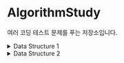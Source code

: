 # AlgorithmStudy

여러 코딩 테스트 문제를 푸는 저장소입니다.

<details>
<summary>Data Structure 1</summary>

### 1. 스택<br>
<a href="https://www.acmicpc.net/problem/10828">10828. 스택 문제</a><br>
<a href="https://github.com/minyoung529/AlgorithmStudy/blob/main/DataStructure1/1_Stack.cpp">문제 풀이</a><br>


막혔던 점: 스택을 구현할 때 포인터를 썼는데, 할당할 때 배열 형식으로 할당하지 않아서 오류가 생겼다. 다음부터는 조심해야겠다.
<br><br>
또, c++의 string은 switch문을 쓸 수 없다는 것도 알게되었다. 왜 안 되는 건지는 모르겠지만, 해시코드를 직접 만들어서 쓴다는 사람도 있었다.

```cpp
void foo(const char* str)
{
    switch (HashCode(str))
    {
    case HashCode("HELLO"):
        // 이렇게
        break;
    }
}
```
다음에 해시코드를 반환하는 함수를 간단하게 만들어도 재미있겠다고 생각했다.

<br>

### 2. 괄호<br>
<a href="https://www.acmicpc.net/problem/9012">9012. 괄호</a><br>
<a href="https://github.com/minyoung529/AlgorithmStudy/blob/main/DataStructure1/2_Bracket.cpp">문제 풀이</a><br>

자료구조 교과시간에 했던 문제라 수월하게 풀 수 있었다. 입력이 '('일 때는 스택에 넣어주고, ')'일 때는 스택에서 빼주면서 예외 경우가 있을 경우 NO를 출력했다. <b>스택</b>을 사용해서 깔끔하게 구현한 것 같다.


<br>

### 3. 큐2<br>
<a href="https://www.acmicpc.net/problem/18258">18258. 큐 2</a><br>
<a href="https://github.com/minyoung529/AlgorithmStudy/blob/main/DataStructure1/3_Queue2.cpp">문제 풀이</a><br>

스택1에서 막혔던 부분의 해결법을 응용해서 수월하게 풀 수 있었다.
<br><br>

막혔던 점: <b>시간초과</b>로 막혔다. 로직이 문제 없다고 생각했는데 찾아보니 입출력을 하는데 시간을 많이 쓴다는 말이 있었다.

```cpp
	ios_base::sync_with_stdio(false);
	cout.tie(NULL);
	cin.tie(NULL);
```

<br>
이 코드를 앞에 적어주니 정답이 나왔다. 찾아봤더니 일반적으로 C++ 컴파일러는 C와 C++ 스타일의 입출력을 혼용하는 것을 허용하는데, 이를 구현하기 위해서 모든 표준 입출력들 또한 <b>동기화</b> 되어있다.
<br><br>
첫번째 줄의 코드로 그러한 동기화를 꺼줌으로써 c++ 입출력시 독립된 자신만의 버퍼를 사용하게 된다고 한다. 그리고 cout과 cin의 tie를 풀어주면 입출력 속도가 줄어들게 된다. 몰랐던 점이라 기억하고 시간 초과가 나올 때 기억해서 써야겠다.

<br>
<br>

### 4. 요세푸스 문제<br>
<a href="https://www.acmicpc.net/problem/1158">1158. 요세푸스</a><br>
<a href="https://github.com/minyoung529/AlgorithmStudy/blob/main/DataStructure1/4_Josephus.cpp">문제 풀이</a><br>

자료구조 교과시간에 했던 문제라 조금만 생각하면 되는 문제였다. <b>큐</b>를 사용해 pop하고 다시 push하며 꼬리잡기하는 방식이 신선하다.

<br>

### 5. 카드2<br>
<a href="https://www.acmicpc.net/problem/2164">2164. 카드2</a><br>
<a href="https://github.com/minyoung529/AlgorithmStudy/blob/main/DataStructure1/5_Card2.cpp">문제 풀이</a><br>

요세푸스와 비슷하게 큐를 사용해서 pop과 push를 반복하며 꼬리잡기식으로 구현했다.


<br>

### 6. 덱<br>
<a href="https://www.acmicpc.net/problem/10866">10866. 덱</a><br>
<a href="https://github.com/minyoung529/AlgorithmStudy/blob/main/DataStructure1/6_Deque.cpp">문제 풀이</a><br>

Queue와 비슷하게 구현하지만, pivot을 설정해 front와 back을 나누어주었다. 시간과 메모리를 엄청엄청... 사용해서 그렇게 효율적이고 깔끔한 코드를 구현하지는 못했지만, 자료구조 시간에 배운 것을 활용해서 Deque를 혼자 구현한 것으로 만족한다.
여전히 전위와 후위 연산자를 적절하게 사용해야하는 걸 상기시킨 문제이다. 


<br>

### 7. 주몽<br>
<a href="https://www.acmicpc.net/problem/1940">1940. 주몽</a><br>
<a href="https://github.com/minyoung529/AlgorithmStudy/blob/main/DataStructure1/7_Jumong.cpp">문제 풀이</a><br>

자료구조 시간에 풀어본 문제이다. for문을 3개나 써서 시간초과가 걸릴까 다른 방법을 모색했지만, for문을 3개 써도 시간 초과가 걸리지는 않았다. 수월하게 풀 수 있었던 문제이다.


<br>

### 8. 스택 수열<br>
<a href="https://www.acmicpc.net/problem/1874">1874. 스택 수열</a><br>
<a href="https://github.com/minyoung529/AlgorithmStudy/blob/main/DataStructure1/8_StackSequence.cpp">문제 풀이</a><br>

정말 너무너무 어려웠던 문제... 풀고 나니 별 거 아니지만, 문제도 잘 이해 못한채로 생각을 너무 어렵게 많이 해서 시간이 오래 걸리고 어려웠다. 핵심은 **오름차순으로만 push**였는데... 이걸 눈으로만 읽고 이해하지 못해서 어려웠던 것 같다. 문제의 **핵심을 파악하고 정확하게 이해**해야하는 중요성에 대해서 다시금 깨달았다. 
<br>
그리고 

```cpp
cout << endl;
```
보다

```cpp
cout << '\n';
```
이 더 빠르다는 걸 알게되었다. 이유는 endl은 flush 함수(출력 버퍼를 비우는 함수)를 호출하기 때문이라고 한다. 알고리즘 문제를 풀 때는 '\n'을 써야겠다.

<br>

### 9. 후위 표기식2<br>
<a href="https://www.acmicpc.net/problem/1874">1935. 후위 표기식2</a><br>
<a href="https://github.com/minyoung529/AlgorithmStudy/blob/main/DataStructure1/9_Postfix_Notation2.cpp">문제 풀이</a><br>

자료구조 시간에 스택을 활용해서 풀어봤던 문제라 그렇게 어렵지는 않았다. 우선순위 처리는 어떻게 해야하는지 엄청... 고민했다가 변환이 아니라 계산이라 고민할 필요가 없다는 것을 깨달았다. 

<br>

그리고 항상 사용하지만... 항상 까먹고 구글링하는 소수점 자리 제한은...

```cpp
cout << fixed;
cout.precision(N);
```

**fixed**는 **소수점을 고정**시키겠다는 뜻, **precision**은 **정밀도**라는 뜻을 가져 매개변수의 소수점 자리만큼 보여주겠다는 뜻이다.
<br><br>

만약 fixed가 없다면...

```cpp
cout.precision(2);
cout << 3

// => 3
```

```cpp
cout.precision(2);
cout << 3.278

// => 3.3
// > fixed가 없어 정수자리까지 포함한 자리수, 반올림 함
```


있다면!

```cpp
cout << fixed;
cout.precision(2);
cout << 3

// => 3.00
```

```cpp
cout << fixed;
cout.precision(2);
cout << 3.278

// => 3.28
// > fixed가 있어 정수자리까지 포함하지 않은 자리수, 반올림 함
```

<br>

### 10. 쇠막대기<br>
<a href="https://www.acmicpc.net/problem/10799">10799. 쇠막대기</a><br>
<a href="https://github.com/minyoung529/AlgorithmStudy/blob/main/DataStructure1/10_IronRod.cpp">문제 풀이</a><br>

괄호가 나왔다고 해서 무조건 스택!! 이라 생각한 나를 다시 돌아보게 했던 문제. 물론 스택을 써도 되지만, 스택에 push, pop, size를 자꾸 호출해주는 것보다는 변수 하나로 하는 게 좋을 것 같았다. 처음에 삽질을 30분 정도 했지만...

<img width="267" alt="1" src="https://user-images.githubusercontent.com/77655318/178150541-661491b6-1828-4287-97a4-9148e28eb431.png">

이 예시 사진을 보고 머리 속으로 시뮬레이션을 돌리며 ')'가 나올 때마다 쇠막대기 개수가 어떻게 변하는지를 상상하니 머리속으로 코드가 그려졌다. 문제를 잘 이해하는 것만큼이나, **문제 해결 과정**을 잘 이해하는 것도 중요하다는 것을 알게 되었다.
<br><br>
막히는 문제가 나오면 문제 해결 과정을 자세하게 상상해야겠다.

<br>

### 11. 프린터 큐<br>
<a href="https://www.acmicpc.net/problem/1966">1966. 프린터 큐</a><br>
<a href="https://github.com/minyoung529/AlgorithmStudy/blob/main/DataStructure1/11_PrinterQueue.cpp">문제 풀이</a><br>

프로그래머스에서 한번 풀어봤던 문제라서 어렵지는 않았다. 그때 내가 어떻게 풀었는지는 모르겠지만... 전보단 더 깔끔하게 짠 것 같지만, 메모리를 좀 많이 쓴 것 같다.

``` cpp
int PrinterQueue(int len, int target, vector<int> printer)
{
	queue<int> pq;

	for (int i : printer) pq.push(i);
	sort(printer.begin(), printer.end(), less<int>());

	while (!printer.empty())
	{
		if (pq.front() < printer.back())
		{
			pq.push(pq.front());
			pq.pop();

			if (target == 0)
				target = pq.size();
		}
		else
		{
			pq.pop();
			printer.pop_back();

			if (target == 0)
				return (len - pq.size());
		}

		target--;
	}

	return 0;
}
```

우선순위 큐를 쓸 수도 있었지만, 직접 풀어보고 싶었다. 메인 로직은 이렇다. target이 0일 때 더 큰게 있다면 뒤로 넘겨주고, 아니라면 현재 몇번째인지 리턴하는 함수로 구현했다. targetPtr로 해서 해당 주소를 가리키는 방법도 해봤지만, 시간 초과가 났다.


<br>

### 12. 풍선 터뜨리기<br>
<a href="https://www.acmicpc.net/problem/2346">2346. 풍선 터뜨리기</a><br>
<a href="https://github.com/minyoung529/AlgorithmStudy/blob/main/DataStructure1/12_Popping_Balloon.cpp">문제 풀이</a><br>

꽤 고생했던 문제이다. 사실 처음에 Deque를 써서 풀어보려고 했는데, for문을 계속 돌리는 구조라 시간 초과가 날 것 같아서 다른 방법을 썼다. 그렇게 계속 고민하고 돌고 돌아 다시 Deque를 이용하자고 마음 먹었다.
<br><br>

결국 처음에 구상했던 로직으로 갔다. 가고자 하는 방향이 오른쪽일 때는 front를 뒤로, 왼쪽일 때는 back을 앞으로 보냈다. 회전하도록.
<br><br>

빼내고자 하는 값이 Deque의 front여야 했기 때문에 아래 한 줄을 추가했다.
```cpp
int offset = count > 0 ? -1 : 0;
```

<나중에 까먹을까봐 그린 위 코드의 -1의 의미>
![제목 없음](https://user-images.githubusercontent.com/77655318/179353314-7d241a89-3d85-48bc-9ba9-c0163fdb4580.png)


회전하다가 해당 자리에 오면 index가 저장된 **pair의 first**를 꺼내 배열에 저장해주었다. Deque는 자료구조 시간에 배우지 않아서 익숙하지 않았는데, 이 문제로 Deque의 쓰임새와 사용법을 잘 알게 되었다.



<br>

### 13. 괄호의 값<br>
<a href="https://www.acmicpc.net/problem/2504">2504. 괄호의 값</a><br>
<a href="https://github.com/minyoung529/AlgorithmStudy/blob/main/DataStructure1/13_Value_In_Parentheses.cpp">문제 풀이</a><br>

엄청엄청 어려웠던 문제... 내 힘으로 전부 풀어낸 문제는 아니라서 부끄럽기도 하다.<br><br>

처음 접근은 **스택** 자료구조를 써서 괄호가 열릴 때는 push, 닫힐 때는 pop을 해서 계산을 해보자!
<br>라고 막연하게 생각하고 있었다.
<br><br>문제의 **예제 입력**인 '(()[[]])([])'에만 집중하고 있다보니 '()()()'나 '((()))'같은 간단한 입력도, 복잡한 입력도 풀어내지 못했다.<br><br>

오랫동안 고민한 나는 어떤 글에서 **분배법칙**이라는 단어를 힌트로 발견하게 된다. 

```
// (()[[]])([])
// = 2 * (2 + 3*3)
// = 2*2 + 2*3*3
```

그리고 분배법칙을 어떻게 적용시킬까 고민했다.<br><br>

* 생각하게 된 사실 하나는 () 안에 있는 아이들은 **무조건 2배**, []는 **무조건 3배**라는 것이다.<br>
* 그렇다면 소괄호가 열릴 때는 2를, 대괄호는 3을 곱하고. 닫힐 때는 각각 나눠주면 되는 일이었다.<br>
* 모든 괄호가 닫히는 부분을 계산하지 않고, ()이나 []등 괄호에 **가장 안쪽에** 있는 아이들만 계산하니 문제가 풀렸다.
<br><br>
풀어보니 그리 어렵지 않은 문제였지만, 사고가 정답으로 향하기가 매우 어려운 문제인 것 같았다.
<br>앞으로 이런 사고를 혼자서 할 수 있게 더 노력해야겠다.


<br>

### 14. 괄호 제거<br>
<a href="https://www.acmicpc.net/problem/2800">2800. 괄호 제거</a><br>
<a href="https://github.com/minyoung529/AlgorithmStudy/blob/main/DataStructure1/14_Remove_Parentheses.cpp">문제 풀이</a><br>

좀 어려웠지만, 충분히 할만했고 재미있었던 문제이다.<br><br>

처음엔 괄호에 쌍을 맞춰서 순서대로 제거하는 것부터 시작하고자 했는데, 접근이 틀렸었다.

``` cpp
(0/(0))
(2+(2*2)+2)
(1+(2*(3+4)))
```

예제 식에는 이러한 괄호들만 있다 보니, 단순하게 처음 나오는 (와 마지막에 나오는 )가 서로 짝이라고 생각했지만,

```
()()()
```

이러한 모양의 괄호도 있다는 것을 깨달아 **스택**을 이용해서 괄호의 쌍을 구했다.

``` cpp
stack<int> stack;

for (int i = 0, count = 0; i < input.size(); ++i)
{
	if (input[i] == '(')
	{
		startPos[count] = i;
		stack.push(count++);
	}

	else if (input[i] == ')')
	{
		endPos[stack.top()] = i;
		stack.pop();
	}
}
```

스택을 통해 (의 위치가 있는 sartPos, )의 위치가 있는 endPos를 설정해주었다.
<br><br>
그리고 자료구조 시간에 배웠던 **DFS**를 활용해서 경우의 수를 구했다. 괄호가 닫히는 경우도, 닫히지 않는 경우도 있으므로 재귀함수에서 부를 때 true와 false값을 주어서 두 번 호출했다.

``` cpp
GetParenthese(input, index + 1, true);
GetParenthese(input, index + 1, false);

```

이때 문자열이 줄어들수록, 괄호의 위치도 바뀌므로 erase가 아닌 replace를 해서 원래 괄호의 자리를 공백으로 만들어주었다.

``` cpp
input.replace(startPos[index], 1, " ");
input.replace(endPos[index], 1, " ");
```

중복되지 않고, 사전순으로 정렬되도록 **set 자료구조**를 사용해 공백제거한 문자열을 넣어주고, 후에 set에 있던 모든 문자열을 출력했다.

```cpp
input.erase(remove(input.begin(), input.end(), ' '), input.end());
results.insert(input);
```

문자열과 스택을 동시에 다뤄서 재미있었던 문제였다.


<br>

### 15. 탑<br>
<a href="https://www.acmicpc.net/problem/2493">2493. 괄호의 값</a><br>
<a href="https://github.com/minyoung529/AlgorithmStudy/blob/main/DataStructure1/15_Tower.cpp">문제 풀이</a><br>

할만한 문제라고 생각했지만... 시간 초과로 꽤 고생했던 문제이다.<br><br>

처음에는 완전탐색을 이용하여 풀었지만, 시간 초과가 났다. **스택**을 써보라는 말에 써봤지만, 그마저도 시간 초과가 났다.<br>

이유는 Pop을 할 때 안에 있는 데이터가 날아가면 안된다고 생각해 **클론한 스택**을 써서 탐색한 것이 문제였다. 문제를 읽어보면 탐색할 때 원래 스택에서 Pop을 해도 상관 없는 문제였다. 가장 큰 값을 탐색하기 때문에.<br><br>

자료구조로 풀이하도록 접근하는 사고, 자료구조를 완벽히 이해하고 응용하는 사고가 중요한 것 같다.


<br>

### 16. 데이터 체커<br>
<a href="https://www.acmicpc.net/problem/22942">22942. 데이터 체커</a><br>
<a href="https://github.com/minyoung529/AlgorithmStudy/blob/main/DataStructure1/16_Data_Checker.cpp">문제 풀이</a><br>

엄청엄청엄청 고생했던 문제.<br><br>

지금까지 풀어본 문제 중에 제일 어려웠던 것 같지만, 스스로 풀어내서 되게 뿌듯했다.<br><br>

처음 접근은 원들을 (x + 반지름)값 오름차순으로 **정렬**하고 벡터에 넣어 비교하는 코드였다.

``` cpp
sort(vec.begin(), vec.end(), [](auto p1, auto p2) {return p1.first + p1.second > p2.first + p2.second; });
```

벡터는 **스택**처럼 사용해 닿지 않았다면 **Pop_Back**을 해주었다. 그런데 이때 원본 벡터를 건드리면 문제가 생길 것 같아 복사한 벡터를 스택처럼 사용해주었다.

<br>

겹치는 원을 발견하지 못했다면 원본 벡터에서 pop_back을 수행해주고 다시 while문을 도는 2중 while문을 구상했다.


``` cpp
// 가장 
while(vec.size() >= 2)
{
	vector<pair<int, int>> temp = vec;
	while(temp.size() >= 2)
	{
		if(IsTouching(temp.back(), *(temp.end() - 2));)
		{
			cout << "NO";
			return 0;
		}
		temp.erase(temp.end() - 2);
	}
}
```

문제는 시간이 너무 오래 걸린다는 것이었다. 거진 완전탐색이라 정확했지만, 시간이 오래 걸려 **그냥 원본 벡터를 건들면 어떨까?**라는 생각이 들었다.

<br>

그래서

``` cpp
while (vec.size() >= 2)
	{
		int result = IsTouching(vec.back(), *(vec.end() - 2));

		if (IsTouching(vec.back(), *(vec.end() - 2)))
		{
			cout << "NO";
			return false;
		}

		vec.erase(vec.end() - 2);
	}
```

하나의 while문으로 원본 벡터를 건드리는 도장깨기식 코드를 써보았다. 긴가민가한 마음에 제출해보니, 정답이 표시되었다. <br><br>

![화면 캡처 2022-07-22 192301](https://user-images.githubusercontent.com/77655318/180419722-afb09efe-a529-4577-a82e-19939d906ae8.png)

맞은 건 기분이 좋지만, 아무리봐도 이 코드가 왜 맞는지 이해가 안 되어서 30분 동안 고민하다가, 새로운 테스트케이스를 만들어내었다.

![제목 없음](https://user-images.githubusercontent.com/77655318/180417419-b2e43e04-9583-45f2-ad89-d70e1be1abef.png)<br>
이 테스트 케이스인데, 표시한 지점부터 오른쪽으로 비교를 하다 보면 YES가 나오게 되는데, 원래 답은 NO이다. <br><br>

결국 이 테스트 케이스까지 충족한 새로운 코드는 while문을 두 번 써서 비교하는 것이었다.

![제목 없음](https://user-images.githubusercontent.com/77655318/180420288-d326038c-256c-4f37-99a3-c229d9672441.png)

이렇게 두 번 탐색. 내가 만든 테스트케이스를 충족했다.<br><br>

맞았다고 해서 무작정 좋아할 게 아니라, 왜 맞았는지에 대해 정확히 알고 내가 쓴 코드를 정확히 이해하는 것이 중요한 것 같다. 


<br>

### 17. 후위 표기식<br>
<a href="https://www.acmicpc.net/problem/1918">1918. 후위표기식</a><br>
<a href="https://github.com/minyoung529/AlgorithmStudy/blob/main/DataStructure1/17_Postfix_Notation.cpp">문제 풀이</a><br>

자료 구조 시간에 배웠다만, 좀 헤맸던 문제.<br><br>

중위 표기식에서 후위 표기식으로 바꾸는 것은 교과 시간에 배워서 수월하게 할 수 있었다. 문제는 **괄호의 처리**였다. <br>

괄호를 어떻게 처리할까 고민하다가, **열리는 괄호 다음**에 만나는 연산자는 무조건 **스택에 삽입** 되게 했다. 또, 닫히는 괄호가 나오면 열리는 괄호가 나올 때까지의 **모든 연산자를 출력**하는 것으로 했다.

``` cpp
// A*B+(C+D*E+F)+G
```

이 테스트 케이스가 나를 살렸다... 다음에 푼다면 꼭 이 입력을 먼저 충족시켜야겠다...<br>

또, [후위표기식 시뮬레이션 링크](https://blog.naver.com/PostView.naver?blogId=tipsware&logNo=222560727262&categoryNo=0&parentCategoryNo=0&viewDate=&currentPage=1&postListTopCurrentPage=1&from=menu)가 많은 도움이 되었다. 올바른 정답을 알 수 있었고, 시뮬레이션과 내 코드 로직의 다른 점을 찾으며 올바른 정답을 찾아갈 수 있었다.
</details>


<details>
<summary>Data Structure 2</summary>

<br>

### 1. 나는야 포켓몬 마스터 이다솜<br>
<a href="https://www.acmicpc.net/problem/1620">1620. 나는야 포켓몬 마스터 이다솜</a><br>
<a href="https://github.com/minyoung529/AlgorithmStudy/blob/main/DataStructure2/1_I'm_Pokemon_Master.cpp">문제 풀이</a><br>

자료구조 1 문제들이 슬슬 어려워지기 시작해서 도피성으로 풀어본 자료구조 2 문제이다.<br><br>
문제 자체는 map을 써서 어렵지 않았지만, **자꾸 시간 초과**가 떴다.

<br>

입출력 동기화도 끄고 시간이 초과될 게 없는데... 생각했었는데

``` cpp
cout << endl;
```

얘가 문제였다. endl을 '\n'으로 바꿔주니 빠르게 통과할 수 있었다. 개행도 '\n'으로 한다는 것을 기억해야겠다.

<br>


### 2. 문자열 집합<br>
<a href="https://www.acmicpc.net/problem/14425">14425. 문자열 집합</a><br>
<a href="https://github.com/minyoung529/AlgorithmStudy/blob/main/DataStructure2/2_String_Set.cpp">문제 풀이</a><br>

왜 해시 문제일까 고민했는데, C++ map에는 find 함수가 있어서 별다른 헤더를 쓰지 않고도 문자열의 포함 여부를 알 수 있어서 간단하게 풀었다. <br>

``` cpp
if (dict.find(input) != dict.end())
```

이렇게. 리턴값이 end()라면 찾지 못한 것, end가 아니라면 찾은 것. algorithm 헤더에 find랑 비슷하다.

맵을 사용하는 데 더 익숙해져야겠다.


<br>



### 3. 최대 힙<br>
<a href="https://www.acmicpc.net/problem/11279">11279. 최대 힙</a><br>
<a href="https://github.com/minyoung529/AlgorithmStudy/blob/main/DataStructure2/3_Max_Heap.cpp">문제 풀이1</a><br>
<a href="https://github.com/minyoung529/AlgorithmStudy/blob/main/DataStructure2/3_Max_Heap_Implementation.cpp">문제 풀이2(우선순위 큐 구현)</a><br>


우선순위 큐를 사용하면 아주 쉬운 문제였지만, 뭔가 날로 먹는 느낌이 들어 우선순위 큐를 자료구조 시간에 배운대로 구현해보았다.

<br>

전체적인 힙은 vector로 구현했다.

* 부모의 인덱스는 [(N-1)/2]
* 왼쪽 자식은 [(N*2)+1]
* 오른쪽 자식은 [(N*2)+2]

를 이용하여 구현했다.

<br>

Push는 가장 마지막 인덱스부터 시작해서 도장깨기 식으로 부모와 계속 스왑하는 형식!

``` cpp
void push(int value)
{
	heap.push_back(value);
	int curIndex = static_cast<int>(heap.size()) - 1;

	while (curIndex >= 0)
	{
		int parent = (curIndex - 1) / 2;

		// 도장깨기
		if (heap[parent] < heap[curIndex])
		{
			swap(heap[parent], heap[curIndex]);
			curIndex = parent;
		}
		else break;
	}
}
```

Pop은 0번째 인덱스를 반환하되, 재정렬을 한다. 재정렬은 가장 마지막에 있는 요소를 첫번째로 만든 다음 아래로 도장깨기를 하면서 정렬한다.

``` cpp
int pop()
{
	int value = heap[0];
	heap[0] = heap.back();
	heap.pop_back();

	int curIndex = 0;
	int next = 1;

	// top부터 시작해서 내려오기
	// => 재정렬
	while (next <= static_cast<int>(heap.size()) - 1)
	{
		if (next < static_cast<int>(heap.size()) - 1)
		{
			// 왼쪽, 오른쪽 자식 비교
			if (heap[next] < heap[next + 1])
				++next;
		}

		// 지금이 더 크다면 끝냄
		if (heap[next] < heap[curIndex]) break;
		else swap(heap[next], heap[curIndex]);

		curIndex = next;
		next = next * 2 + 1;
	}

	return value;
}
```

처음은 다음으로 갈 요소를 왼쪽, 오른쪽 중에 **더 큰 요소**로 결정한다. 

현재 요소가 다음에 갈 요소보다 크다면 그 자리에서 끝내고, 아니라면 현재 요소는 더 내려간다.

이것을 반복하며 재정렬해주면 우선순위 큐의 pop을 구현할 수 있다.

<br>

오랜만에 최대 힙을 통해 우선순위 큐를 만드는 것을 공부해서 유익했다. stl을 쓰더라도 그 안에 구현 방식을 까먹지 않게 자꾸자꾸 복습해야겠다.


<br>



### 4. 절댓값 힙<br>
<a href="https://www.acmicpc.net/problem/11286">11286. 절댓값 힙</a><br>
<a href="https://github.com/minyoung529/AlgorithmStudy/blob/main/DataStructure2/4_Absolute_Value_Heap.cpp">문제 풀이</a><br>


pair을 요소로 가진 우선순위 큐를 사용하여 푼 문제이다. <br>

문제의 조건이 **pair의 정렬**과 같아 pair의 **first에는 절댓값**, **second에는 입력값**을 넣어주었다. 정렬은 first 기준으로, fist끼리 같다면 second를 기준으로 정렬하므로 꺼내주기만 했다.



### 4. 절댓값 힙<br>
<a href="https://www.acmicpc.net/problem/11286">11286. 절댓값 힙</a><br>
<a href="https://github.com/minyoung529/AlgorithmStudy/blob/main/DataStructure2/4_Absolute_Value_Heap.cpp">문제 풀이</a><br>


pair을 요소로 가진 우선순위 큐를 사용하여 푼 문제이다. <br>

문제의 조건이 **pair의 정렬**과 같아 pair의 **first에는 절댓값**, **second에는 입력값**을 넣어주었다. 정렬은 first 기준으로, fist끼리 같다면 second를 기준으로 정렬하므로 꺼내주기만 했다.


<br>


### 5. N번째로 큰 수<br>
<a href="https://www.acmicpc.net/problem/2075">2075. 절댓값 힙</a><br>
<a href="https://github.com/minyoung529/AlgorithmStudy/blob/main/DataStructure2/5_Nth_Largest_Number.cpp">문제 풀이</a><br>

자꾸자꾸 메모리 초과가 나서 어려웠던 문제... 효율적인 코딩의 중요성을 느꼈다.<br>

처음 구현은 입력값을 **모두 우선순위 큐에** 넣고, 다 넣은 다음에 **N-1번 반복**해서 우선순위 큐를 **Pop**해주고, queue의 Top 값을 출력하는 것이었다. <br>

사실 이때 메모리도 계산을 했었는데, 입력 최댓값이 1500, int는 4byte...
```
> 1500^2 * 4 = 9000000 (byte)
>> 9000000 byte = 9MB
```
9MB이니 괜찮겠지, 하는 행복회로를 돌리고 있었다. 계산이 잘못된 건지... 메모리는 초과가 났고 방법을 고민했고 별 이상하고 복잡한 방법들로 문제를 풀어가려던 차에...
<br>
**queue의 size를 N으로 유지**시키자는 생각이 떠올랐다. <br>

방법은 생각보다 간단했고, queue의 size가 N이 넘어갈 때마다 가장 작은 값을 pop해주는 것이다. 마지막에는 queue에 첫번째, 두번째... N번째로 큰 값이 들어갔으며 queue의 top을 출력해주는 것이 정답이었다. <br>

괜히 복잡하게 생각하는 것보다, 단순하지만 명확한 해답을 찾는 것이 중요하다고 느꼈다.

<br>


### 6. 생태학<br>
<a href="https://www.acmicpc.net/problem/4358">4358. 생태학</a><br>
<a href="https://github.com/minyoung529/AlgorithmStudy/blob/main/DataStructure2/6_Ecology.cpp">문제 풀이</a><br>

EOF에서 입력을 멈추는 건 처음 해봐서 생소했고 실수가 많아서 많이 틀렸던 문제...<br>
	
일단 배운 EOF에서 입력을 멈추는 방법.<br>
	
1.
``` cpp
while(getline(cin, input))
{
	// 반복할 문장
}
```
	
2.
``` cpp
while(1)
{
	getline(cin, input);
	if(cin.eof()) break;
}
```
콘솔에서는 Ctrl + Z를 누르면 EOF가 입력된다고 한다. <br><br>
	
**내 실수들을 성찰해보기...**
	
1. EOF 받았을 때 break가 아닌 return 하기
2. pair<string, int>가 아닌 pair<string, char>로 쓰기...
	
얘네 때문에 30분은 더 고생하고 10번은 더 틀린 것 같다... 바보...<br><br>
	
시간을 의미없게 낭비하지 않도록 계속 문제를 접하면서 단순한 실수를 줄여야겠다.


<br>


### 7. 이중 우선순위 큐<br>
<a href="https://www.acmicpc.net/problem/7662">7662. 이중 우선순위 큐</a><br>
<a href="https://github.com/minyoung529/AlgorithmStudy/blob/main/DataStructure2/7_Double_Priority_Queue.cpp">문제 풀이</a><br>

여러가지 방법으로 고민하는 게 재미있었던 문제<br>

처음 접근은 우선순위 큐 하나를 만들고 Pop에 따라서 **less<int>에서 greater<int>로** 쇽쇽 바꿔주자고 생각했다. 이렇게...

``` cpp
// 최댓값 없애야할 때
if(value == 1)
{
	if(!isMax)
		pQueue = priority_queue<int, vector<int>, less<int>>(pQueue);
}
else
{
	if(isMax)
		pQueue = priority_queue<int, vector<int>, greater<int>>(pQueue);
}

pQueue.pop();
```

행복 회로를 돌려봤지만, class의 템플릿이므로 이미 정해진 정렬을 바꿀 수는 없었다. <br>

다음 방법은 **vector**를 사용한 단순한 방법이었다.

``` cpp
// 최댓값 없애야할 때
sort(vec.begin(), vec.end());

if(value == 1)
{
	vec.erase(vec.end() - 1);
}
else
{
	vec.erase(vec.begin());
}
```

단순하고 나쁘지 않은 접근이었던 것 같지만, 제출해보니 시간 초과가 나왔다. 아마 저 sort 함수 때문이 아닐까 생각했다.<br>


다음 접근은 **set**을 쓰는 것이었다. sort 함수로 인한 시간초과가 문제라면, 자동으로 정렬이 되는 set은 정렬을 더 빠르게 만들지 않았을까...? 하는 안일한 생각에서부터 찾아온 접근이었다.<br>

다만, 중복 제거를 허용하면 안되는 문제라, **multiset**을 사용하였고, 기본적인 로직은 vector와 똑같았지만, sort 함수만 사용하지 않았다. 결과는 성공! <br>

sort 함수를 호출하는 것과 multiset을 쓰는 게 무슨 차이인지 찾아봐야겠다.


<br>


### 8. 문제 추천 시스템 Version 1<br>
<a href="https://www.acmicpc.net/problem/21939">21939. 문제 추천 시스템 Version 1</a><br>
<a href="https://github.com/minyoung529/AlgorithmStudy/blob/main/DataStructure2/8_Problem_Recommendation_System_1.cpp">문제 풀이</a><br>

이중 우선순위 큐를 푼 것을 응용한 문제이다. 재미있었다!<br>

기본적인 구조는 이중 우선순위 큐의 풀이와 비슷했다. 제출해보니 **특정 값을 지워주어야** 하는데, set을 사용해 이터레이터로 문제를 찾을 때까지 돌리니 시간 초과가 났다...

그래서 map을 써서 한번에 찾은 값을 set에서 지우게 해주었다.

``` cpp
// 삽입할 때
set.insert({ difficulty, problem });
map.insert({ problem, { difficulty, problem } });
```

``` cpp
// 삭제할 때
set.erase(map[problem]);
```

재밌는 문제였다. 내일은 버전2를 풀어봐야겠다.
</details>
